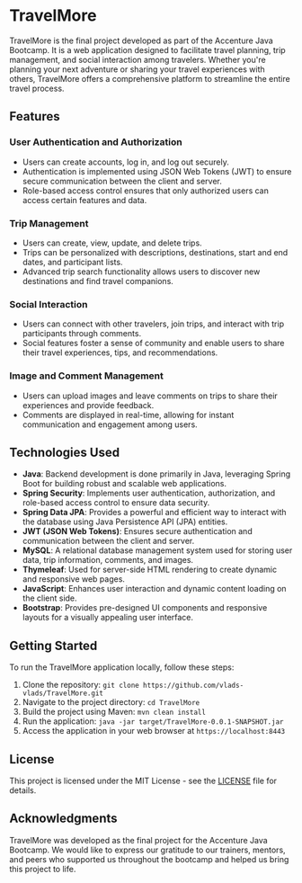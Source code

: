 # TravelMore

TravelMore is the final project developed as part of the Accenture Java Bootcamp. It is a web application designed to facilitate travel planning, trip management, and social interaction among travelers. Whether you're planning your next adventure or sharing your travel experiences with others, TravelMore offers a comprehensive platform to streamline the entire travel process.

## Features

### User Authentication and Authorization

- Users can create accounts, log in, and log out securely.
- Authentication is implemented using JSON Web Tokens (JWT) to ensure secure communication between the client and server.
- Role-based access control ensures that only authorized users can access certain features and data.

### Trip Management

- Users can create, view, update, and delete trips.
- Trips can be personalized with descriptions, destinations, start and end dates, and participant lists.
- Advanced trip search functionality allows users to discover new destinations and find travel companions.

### Social Interaction

- Users can connect with other travelers, join trips, and interact with trip participants through comments.
- Social features foster a sense of community and enable users to share their travel experiences, tips, and recommendations.

### Image and Comment Management

- Users can upload images and leave comments on trips to share their experiences and provide feedback.
- Comments are displayed in real-time, allowing for instant communication and engagement among users.

## Technologies Used

- **Java**: Backend development is done primarily in Java, leveraging Spring Boot for building robust and scalable web applications.
- **Spring Security**: Implements user authentication, authorization, and role-based access control to ensure data security.
- **Spring Data JPA**: Provides a powerful and efficient way to interact with the database using Java Persistence API (JPA) entities.
- **JWT (JSON Web Tokens)**: Ensures secure authentication and communication between the client and server.
- **MySQL**: A relational database management system used for storing user data, trip information, comments, and images.
- **Thymeleaf**: Used for server-side HTML rendering to create dynamic and responsive web pages.
- **JavaScript**: Enhances user interaction and dynamic content loading on the client side.
- **Bootstrap**: Provides pre-designed UI components and responsive layouts for a visually appealing user interface.

## Getting Started

To run the TravelMore application locally, follow these steps:

1. Clone the repository: `git clone https://github.com/vlads-vlads/TravelMore.git`
2. Navigate to the project directory: `cd TravelMore`
3. Build the project using Maven: `mvn clean install`
4. Run the application: `java -jar target/TravelMore-0.0.1-SNAPSHOT.jar`
5. Access the application in your web browser at `https://localhost:8443`


## License

This project is licensed under the MIT License - see the [LICENSE](LICENSE) file for details.

## Acknowledgments

TravelMore was developed as the final project for the Accenture Java Bootcamp. We would like to express our gratitude to our trainers, mentors, and peers who supported us throughout the bootcamp and helped us bring this project to life.